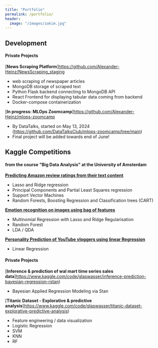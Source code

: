 ```yaml
---
title: "Portfolio"
permalink: /portfolio/
header:
  image: "/images/zakim.jpg"
---
```



## Development

#### Private Projects

[**News Scraping Platform**]https://github.com/Alexander-Heinz/NewsScraping_staging
* web scraping of newspaper articles
* MongoDB storage of scraped text
* Python Flask backend connecting to MongoDB API
* React Frontend for displaying tabular data coming from backend
* Docker-compose containerization


[**In progress: MLOps Zoomcamp**]https://github.com/Alexander-Heinz/mlops-zoomcamp
* By DataTalks, started on May 13, 2024 (https://github.com/DataTalksClub/mlops-zoomcamp/tree/main)
* Final project will be added towards end of June!


## Kaggle Competitions
#### from the course "Big Data Analysis" at the University of Amsterdam

[**Predicting Amazon review ratings from their text content**](https://www.kaggle.com/glaswasser/baby-reviews-elise-tom-alex-group-5-round-2)
* Lasso and Ridge regression
* Principal Components and Partial Least Squares regression
* Support Vector Machines
* Random Forests, Boosting Regression and Classification trees (CART)


[**Emotion recognition on images using bag of features**](https://www.kaggle.com/glaswasser/emotion-recognition-t5-alexander-cathelijne-final)
* Multinomial Regression with Lasso and Ridge Regularisation
* Random Forest
* LDA / QDA


[**Personality Prediction of YouTube vloggers using linear Regression**](https://www.kaggle.com/glaswasser/notebook-bertlich-arja-heinz-team-2)

* Linear Regression


#### Private Projects

[**Inference & prediction of wal mart time series sales data**]https://www.kaggle.com/code/glaswasser/inference-prediction-bayesian-regression-rstan)

* Bayesian Applied Regression Modeling via Stan



[**Titanic Dataset - Explorative & predictive analysis**]https://www.kaggle.com/code/glaswasser/titanic-dataset-explorative-predictive-analysis)

* Feature engineering / data visualization
* Logistic Regression
* SVM
* KNN
* RF

